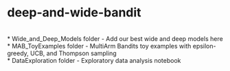 # deep-and-wide-bandit
<br>
* Wide_and_Deep_Models folder - Add our best wide and deep models here <br>
* MAB_ToyExamples folder - MultiArm Bandits toy examples with epsilon-greedy, UCB, and Thompson sampling <br>
* DataExploration folder - Exploratory data analysis notebook <br><br>

